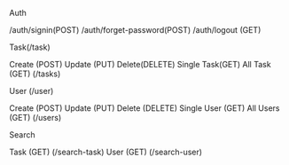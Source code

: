 Auth

/auth/signin(POST)
/auth/forget-password(POST)
/auth/logout (GET)


Task(/task)

Create (POST)
Update (PUT)
Delete(DELETE)
Single Task(GET)
All Task (GET) (/tasks)

User (/user)

Create (POST)
Update (PUT)
Delete (DELETE)
Single User (GET)
All Users (GET) (/users)

Search

Task (GET) (/search-task)
User (GET) (/search-user)
